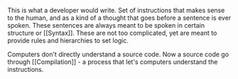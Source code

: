 This is what a developer would write. Set of instructions that makes sense to the human, and as a kind of a thought that goes before a sentence is ever spoken. These sentences are always meant to be spoken in certain structure or [[Syntax]]. These are not too complicated, yet are meant to provide rules and hierarchies to set logic. 

Computers don't directly understand a source code. Now a source code go through [[Compilation]] - a process that let's computers understand the instructions.